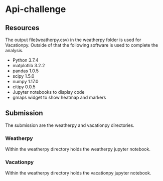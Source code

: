 # Api-challenge

## Resources
The output file(weatherpy.csv) in the weatherpy folder is used for Vacationpy. Outside of that the following software is used to complete the analysis.

* Python 3.7.4
* matplotlib 3.2.2
* pandas 1.0.5
* scipy 1.5.0
* numpy 1.17.0
* citipy 0.0.5
* Jupyter notebooks to display code
* gmaps widget to show heatmap and markers

## Submission
The submission are the weatherpy and vacationpy directories.
### Weatherpy
Within the weatherpy directory holds the weatherpy jupyter notebook.
### Vacationpy
Within the weatherpy directory holds the vacationpy jupyter notebook.